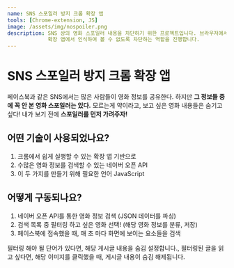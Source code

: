 ```yaml
---
name: SNS 스포일러 방지 크롬 확장 앱
tools: [Chrome-extension, JS]
image: /assets/img/nospoiler.png
description: SNS 상의 영화 스포일러 내용을 차단하기 위한 프로젝트입니다. 브라우저에서 영화와 관련된 내용이 포함되어 있다면,
             확장 앱에서 인식하여 볼 수 없도록 차단하는 역할을 진행합니다.
---
```


# SNS 스포일러 방지 크롬 확장 앱

페이스북과 같은 SNS에서는 많은 사람들이 영화 정보를 공유한다.
하지만 **그 정보들 중에 꼭 안 본 영화 스포일러는 있다.**
모르는게 약이라고, 보고 싶은 영화 내용들은 숨기고 싶다!
내가 보기 전에 **스포일러를 먼저 가려주자!**

## 어떤 기술이 사용되었나요?
1. 크롬에서 쉽게 실행할 수 있는 확장 앱 기반으로
2. 수많은 영화 정보를 검색할 수 있는 네이버 오픈 API
3. 이 두 가지를 만들기 위해 필요한 언어 JavaScript

## 어떻게 구동되나요?
1. 네이버 오픈 API를 통한 영화 정보 검색 (JSON 데이터를 파싱)
2. 검색 목록 중 필터링 하고 싶은 영화 선택! (해당 영화 정보를 분류, 저장)
3. 페이스북에 접속했을 때, 매 초 마다 화면에 보이는 요소들을 검색

필터링 해야 될 단어가 있다면, 해당 게시글 내용을 숨김 설정합니다.,
필터링된 글을 읽고 싶다면, 해당 이미지를 클릭했을 때, 게시글 내용이 숨김 해제됩니다.
